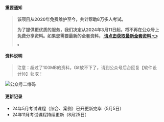 #### 重要通知
>   **该项目从2020年免费维护至今，共计帮助8万多人考试。**
> 
>   **为了提供更优质的服务，我们决定从2024年3月11日起，将不再在公众号上免费分享资料。如果您需要最新的全套资料，[ 请点击获取最新全套资料 👈  ](https://91ke.cn/)。**  


#### 资料说明
> 注意：超过了100MB的资料，Git放不下了，请到公众号后台回复【软件设计师】获取！

![公众号二维码](https://chaidingoss.oss-cn-hangzhou.aliyuncs.com/qrcode.jpg)

#### 更新记录
- 24年5月考试课程（综合、案例）已开更新完毕（5月5日）
- 24年11月考试课程持续更新（8月25日）